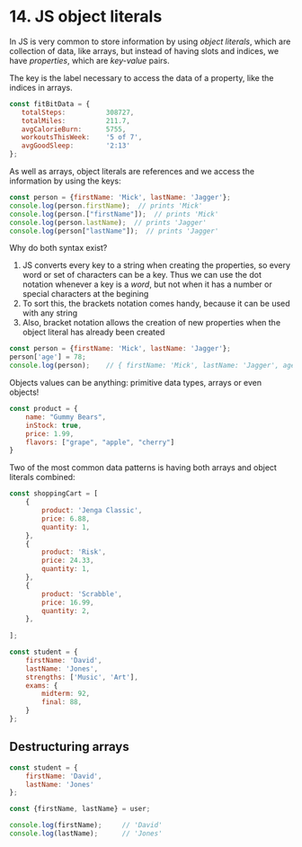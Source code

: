 # 14. JS object literals

In JS is very common to store information by using *object literals*, which are collection of data, like arrays, but instead of having slots and indices, we have *properties*, which are *key-value* pairs.

The key is the label necessary to access the data of a property, like the indices in arrays.

```js
const fitBitData = {
   totalSteps:          308727,
   totalMiles:          211.7,
   avgCalorieBurn:      5755,
   workoutsThisWeek:    '5 of 7',
   avgGoodSleep:        '2:13'
};
```

As well as arrays, object literals are references and we access the information by using the keys:

```js
const person = {firstName: 'Mick', lastName: 'Jagger'};
console.log(person.firstName);  // prints 'Mick'
console.log(person.["firstName"]);  // prints 'Mick'
console.log(person.lastName);  // prints 'Jagger'
console.log(person["lastName"]);  // prints 'Jagger'
```

Why do both syntax exist? 
1. JS converts every key to a string when creating the properties, so every word or set of characters can be a key. Thus we can use the dot notation whenever a key is a *word*, but not when it has a number or special characters at the begining 
2. To sort this, the brackets notation comes handy, because it can be used with any string
3. Also, bracket notation allows the creation of new properties when the object literal has already been created

```js
const person = {firstName: 'Mick', lastName: 'Jagger'};
person['age'] = 78;
console.log(person);    // { firstName: 'Mick', lastName: 'Jagger', age: 78 }
```


Objects values can be anything: primitive data types, arrays or even objects! 

```js
const product = {
    name: "Gummy Bears",
    inStock: true,
    price: 1.99,
    flavors: ["grape", "apple", "cherry"]
}
```

Two of the most common data patterns is having both arrays and object literals combined:

```js
const shoppingCart = [
    {
        product: 'Jenga Classic',
        price: 6.88,
        quantity: 1,
    },
    {
        product: 'Risk',
        price: 24.33,
        quantity: 1,
    },
    {
        product: 'Scrabble',
        price: 16.99,
        quantity: 2,
    },
    
];
```

```js
const student = {
    firstName: 'David',
    lastName: 'Jones',
    strengths: ['Music', 'Art'],
    exams: {
        midterm: 92,
        final: 88,
    }
};
```

## Destructuring arrays

```js
const student = {
    firstName: 'David',
    lastName: 'Jones'
};

const {firstName, lastName} = user;

console.log(firstName);     // 'David'
console.log(lastName);      // 'Jones'
```